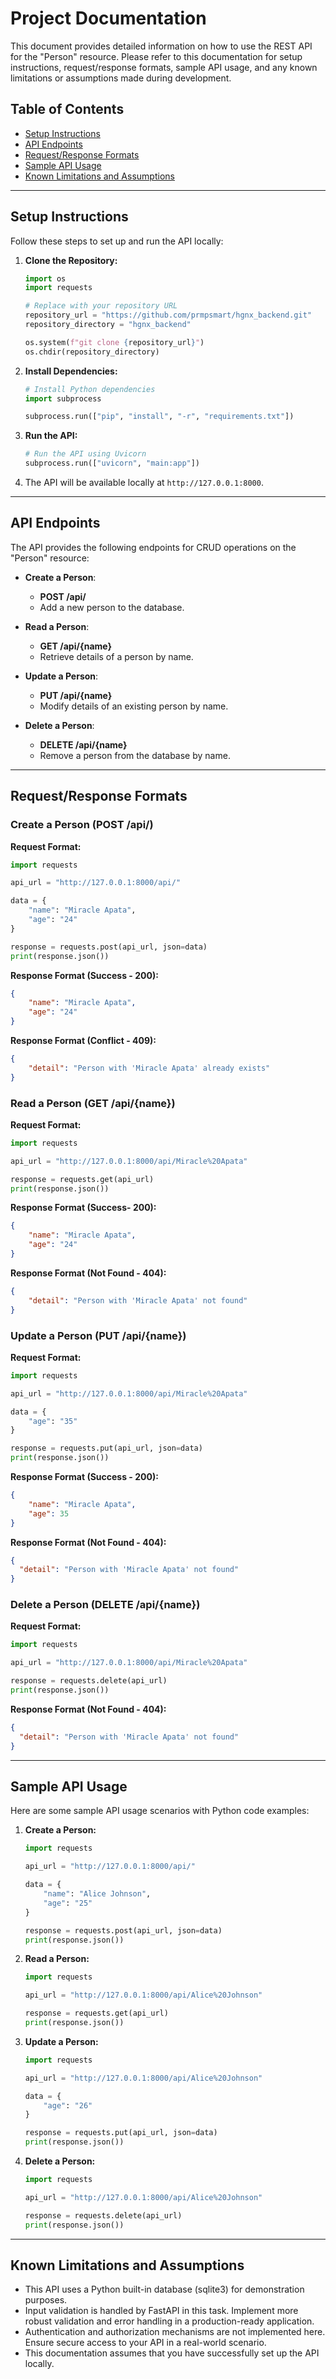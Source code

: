 
# Project Documentation

This document provides detailed information on how to use the REST API for the "Person" resource. Please refer to this documentation for setup instructions, request/response formats, sample API usage, and any known limitations or assumptions made during development.

## Table of Contents

- [Setup Instructions](#setup-instructions)
- [API Endpoints](#api-endpoints)
- [Request/Response Formats](#requestresponse-formats)
- [Sample API Usage](#sample-api-usage)
- [Known Limitations and Assumptions](#known-limitations-and-assumptions)

---

## Setup Instructions

Follow these steps to set up and run the API locally:

1. **Clone the Repository:**
   ```python
   import os
   import requests

   # Replace with your repository URL
   repository_url = "https://github.com/prmpsmart/hgnx_backend.git"
   repository_directory = "hgnx_backend"

   os.system(f"git clone {repository_url}")
   os.chdir(repository_directory)
   ```

2. **Install Dependencies:**
   ```python
   # Install Python dependencies
   import subprocess

   subprocess.run(["pip", "install", "-r", "requirements.txt"])
   ```

3. **Run the API:**
   ```python
   # Run the API using Uvicorn
   subprocess.run(["uvicorn", "main:app"])
   ```

4. The API will be available locally at `http://127.0.0.1:8000`.

---

## API Endpoints

The API provides the following endpoints for CRUD operations on the "Person" resource:

- **Create a Person**:
  - **POST /api/**
  - Add a new person to the database.

- **Read a Person**:
  - **GET /api/{name}**
  - Retrieve details of a person by name.

- **Update a Person**:
  - **PUT /api/{name}**
  - Modify details of an existing person by name.

- **Delete a Person**:
  - **DELETE /api/{name}**
  - Remove a person from the database by name.

---

## Request/Response Formats

### Create a Person (POST /api/)

**Request Format:**
```python
import requests

api_url = "http://127.0.0.1:8000/api/"

data = {
    "name": "Miracle Apata",
    "age": "24"
}

response = requests.post(api_url, json=data)
print(response.json())
```

**Response Format (Success - 200):**
```json
{
    "name": "Miracle Apata",
    "age": "24"
}
```

**Response Format (Conflict - 409):**
```json
{
    "detail": "Person with 'Miracle Apata' already exists"
}
```

### Read a Person (GET /api/{name})

**Request Format:**
```python
import requests

api_url = "http://127.0.0.1:8000/api/Miracle%20Apata"

response = requests.get(api_url)
print(response.json())
```

**Response Format (Success- 200):**
```json
{
    "name": "Miracle Apata",
    "age": "24"
}
```

**Response Format (Not Found - 404):**
```json
{
    "detail": "Person with 'Miracle Apata' not found"
}
```

### Update a Person (PUT /api/{name})

**Request Format:**
```python
import requests

api_url = "http://127.0.0.1:8000/api/Miracle%20Apata"

data = {
    "age": "35"
}

response = requests.put(api_url, json=data)
print(response.json())
```

**Response Format (Success - 200):**
```json
{
    "name": "Miracle Apata",
    "age": 35
}
```

**Response Format (Not Found - 404):**
```json
{
  "detail": "Person with 'Miracle Apata' not found"
}
```

### Delete a Person (DELETE /api/{name})

**Request Format:**
```python
import requests

api_url = "http://127.0.0.1:8000/api/Miracle%20Apata"

response = requests.delete(api_url)
print(response.json())
```

**Response Format (Not Found - 404):**
```json
{
  "detail": "Person with 'Miracle Apata' not found"
}
```

---

## Sample API Usage

Here are some sample API usage scenarios with Python code examples:

1. **Create a Person:**
   ```python
   import requests

   api_url = "http://127.0.0.1:8000/api/"

   data = {
       "name": "Alice Johnson",
       "age": "25"
   }

   response = requests.post(api_url, json=data)
   print(response.json())
   ```

2. **Read a Person:**
   ```python
   import requests

   api_url = "http://127.0.0.1:8000/api/Alice%20Johnson"

   response = requests.get(api_url)
   print(response.json())
   ```

3. **Update a Person:**
   ```python
   import requests

   api_url = "http://127.0.0.1:8000/api/Alice%20Johnson"

   data = {
       "age": "26"
   }

   response = requests.put(api_url, json=data)
   print(response.json())
   ```

4. **Delete a Person:**
   ```python
   import requests

   api_url = "http://127.0.0.1:8000/api/Alice%20Johnson"

   response = requests.delete(api_url)
   print(response.json())
   ```

---

## Known Limitations and Assumptions

- This API uses a Python built-in database (sqlite3) for demonstration purposes.
- Input validation is handled by FastAPI in this task. Implement more robust validation and error handling in a production-ready application.
- Authentication and authorization mechanisms are not implemented here. Ensure secure access to your API in a real-world scenario.
- This documentation assumes that you have successfully set up the API locally.

